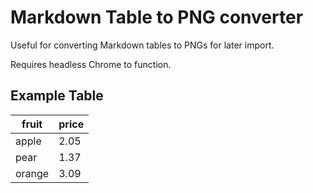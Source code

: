 # Markdown Table to PNG converter

Useful for converting Markdown tables to PNGs for later import.

Requires headless Chrome to function.

## Example Table

| fruit  | price  |
|--------|--------|
| apple  | 2.05   |
| pear   | 1.37   |
| orange | 3.09   |
